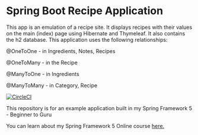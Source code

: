 # Spring Boot Recipe Application

This app is an emulation of a recipe site. It displays recipes with their values on the main (index) page using Hibernate and Thymeleaf. It also contains the h2 database. This application uses the following relationships:

@OneToOne - in Ingredients, Notes, Recipes

@OneToMany - in the Recipe

@ManyToOne - in Ingredients

@ManyToMany - in Category, Recipe


[![CircleCI](https://circleci.com/gh/springframeworkguru/spring5-recipe-app.svg?style=svg)](https://circleci.com/gh/springframeworkguru/spring5-recipe-app)

This repository is for an example application built in my Spring Framework 5 - Beginner to Guru

You can learn about my Spring Framework 5 Online course [here.](https://go.springframework.guru/spring-framework-5-online-course)